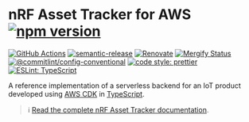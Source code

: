 # nRF Asset Tracker for AWS [![npm version](https://img.shields.io/npm/v/@nordicsemiconductor/asset-tracker-cloud-aws.svg)](https://www.npmjs.com/package/@nordicsemiconductor/asset-tracker-cloud-aws)

[![GitHub Actions](https://github.com/NordicSemiconductor/asset-tracker-cloud-aws-js/workflows/Test%20and%20Release/badge.svg)](https://github.com/NordicSemiconductor/asset-tracker-cloud-aws-js/actions)
[![semantic-release](https://img.shields.io/badge/%20%20%F0%9F%93%A6%F0%9F%9A%80-semantic--release-e10079.svg)](https://github.com/semantic-release/semantic-release)
[![Renovate](https://img.shields.io/badge/renovate-enabled-brightgreen.svg)](https://renovatebot.com)
[![Mergify Status](https://img.shields.io/endpoint.svg?url=https://api.mergify.com/v1/badges/NordicSemiconductor/asset-tracker-cloud-aws-js)](https://mergify.io)
[![@commitlint/config-conventional](https://img.shields.io/badge/%40commitlint-config--conventional-brightgreen
)](https://github.com/conventional-changelog/commitlint/tree/master/@commitlint/config-conventional)
[![code style: prettier](https://img.shields.io/badge/code_style-prettier-ff69b4.svg)](https://github.com/prettier/prettier/)
[![ESLint: TypeScript](https://img.shields.io/badge/ESLint-TypeScript-blue.svg)](https://github.com/typescript-eslint/typescript-eslint)

A reference implementation of a serverless backend for an IoT product developed
using [AWS CDK](https://aws.amazon.com/cdk) in
[TypeScript](https://www.typescriptlang.org/).

> :information_source:
> [Read the complete nRF Asset Tracker documentation](https://nordicsemiconductor.github.io/asset-tracker-cloud-docs/).
